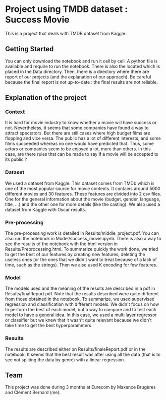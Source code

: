 # Project using TMDB dataset : Success Movie

This is a project that deals with TMDB dataset from Kaggle.

## Getting Started

You can only download the notebook and run it cell by cell. A python file is available and require to run the notebook.
There is also the located which is placed in the Data directory. 
Then, there is a directory where there are report of our projects (and the explanation of our approach). Be careful because the final report is not up-to-date : the final results are not reliable.  


## Explanation of the project 

### Context
 
It is hard for movie industry to know whether a movie will have success or not.
Nevertheless, it seems that some companies have found a way to attract spectators. But there are still cases where high budget films are flopping and vice versa. 
The public has a lot of different interests, and some films succeeded whereas no one would have predicted that. 
Thus, some actors or companies seem to be enjoyed a lot, more than others. 
In this case, are there rules that can be made to say if a movie will be accepted to its public ?




### Dataset


 
We used a dataset from Kaggle. This dataset comes from TMDb which is one of the most popular source for movie contents. It contains around 5000 different movies and 30 features. These features are divided into 2 csv files. One for the general information about the movie (budget, gender, language, title, …) and the other one for more details (like the casting). We also used a dataset from Kaggle with Oscar results.




###   Pre-processing



The pre-processing work is detailed in Results/middle_project.pdf. You can also run the notebook in Model/success_movie.ipynb. 
There is also a way to see the results of the notebook with the html version in Results/Preprocessing.html. 
To summarize quickly the work done, we tried to get the best of our features by creating new features, deleting the useless ones (or the ones that we didn't want to treat because of a lack of time, such as the strings). Then we also used K encoding for few features. 



### Model


The models used and the meaning of the results are described in a pdf in Results/finalReport.pdf. 
Note that the results described were quite different from those obtained in the notebook. 
To summarize, we used supervised regression and classification with different models. We didn't focus on how to perform the best of each model, but a way to compare and to test each model to have a general idea. In this case, we used a multi layer regressor or classifier but we knew that it wasn't quite relevant because we didn't take time to get the best hyperparameters. 


### Results


The results are described either on Results/finaleReport.pdf or in the notebook. It seems that the best result was after using all the data (that is to see not spliting the data by genre) with a linear regression. 

## Team

This project was done during 3 months at Eurecom by Maxence Brugères and Clément Bernard (me). 





 






